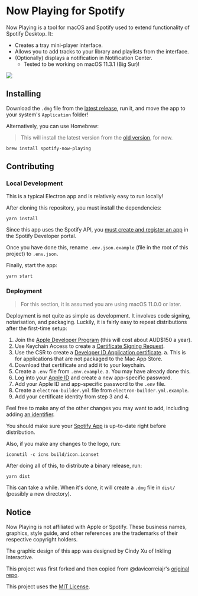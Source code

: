 # Now Playing for Spotify

Now Playing is a tool for macOS and Spotify used to extend functionality of Spotify Desktop. It:

- Creates a tray mini-player interface.
- Allows you to add tracks to your library and playlists from the interface.
- (Optionally) displays a notification in Notification Center.
  - Tested to be working on macOS 11.3.1 (Big Sur)!

![](spotify-now-playing.gif)

## Installing

Download the `.dmg` file from the [latest release][latest-release], run it, and move the app to your 
system's `Application` folder!

Alternatively, you can use Homebrew:

> This will install the latest version from the [old version][old-version-repo], for now.

```
brew install spotify-now-playing
```

## Contributing

### Local Development

This is a typical Electron app and is relatively easy to run locally!

After cloning this repository, you must install the dependencies:

```
yarn install
```

Since this app uses the Spotify API, you [must create and register an app][spotify-app-registration] in the Spotify 
Developer portal.

Once you have done this, rename `.env.json.example` (file in the root of this project) to `.env.json`.

Finally, start the app:

```
yarn start
```

### Deployment

> For this section, it is assumed you are using macOS 11.0.0 or later.

Deployment is not quite as simple as development. It involves code signing, notarisation, and packaging. Luckily, it is
fairly easy to repeat distributions after the first-time setup:

1. Join the [Apple Developer Program][apple-developer-program] (this will cost about AUD$150 a year).
2. Use Keychain Access to create a [Certificate Signing Request][csr-apple].
3. Use the CSR to create a [Developer ID Application certificate][certificate-create-apple].
  a. This is for applications that are not packaged to the Mac App Store.
4. Download that certificate and add it to your keychain.
5. Create a `.env` file from `.env.example`.
  a. You may have already done this.
6. Log into your [Apple ID][apple-id] and create a new app-specific password.
7. Add your Apple ID and app-specific password to the `.env` file.
8. Create a `electron-builder.yml` file from `electron-builder.yml.example`.
9. Add your certificate identity from step 3 and 4.

Feel free to make any of the other changes you may want to add, including adding [an identifier][apple-app-identifier].

You should make sure your [Spotify App][spotify-developers] is up-to-date right before distribution.

Also, if you make any changes to the logo, run:

```
iconutil -c icns build/icon.iconset
```

After doing all of this, to distribute a binary release, run:

```
yarn dist
```

This can take a while. When it's done, it will create a `.dmg` file in `dist/` (possibly a new directory).

## Notice

Now Playing is not affiliated with Apple or Spotify. These business names, graphics, style guide, and other 
references are the trademarks of their respective copyright holders.

The graphic design of this app was designed by Cindy Xu of Inkling Interactive.

This project was first forked and then copied from @davicorreiajr's [original repo][old-version-repo].

This project uses the [MIT License](LICENSE).

[latest-release]:           https://github.com/teaminkling/mac-spotify-np/releases/latest
[spotify-app-registration]: https://developer.spotify.com/documentation/general/guides/app-settings
[github-new-token]:         https://github.com/settings/tokens/new
[old-version-repo]:         https://github.com/davicorreiajr/spotify-now-playing
[apple-developer-program]:  https://developer.apple.com/programs/
[csr-apple]:                https://help.apple.com/developer-account/#/devbfa00fef7
[certificate-create-apple]: https://help.apple.com/developer-account/#/dev04fd06d56
[spotify-developers]:       https://developer.spotify.com/
[apple-id]:                 https://appleid.apple.com/account/manage
[apple-app-identifier]:     https://developer.apple.com/account/resources/identifiers/list
